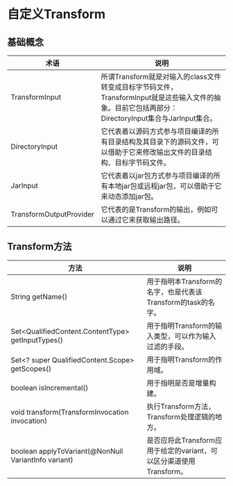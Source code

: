 # 自定义Transform

## 基础概念

术语|说明
---|---
TransformInput|所谓Transform就是对输入的class文件转变成目标字节码文件，TransformInput就是这些输入文件的抽象。目前它包括两部分：DirectoryInput集合与JarInput集合。
DirectoryInput|它代表着以源码方式参与项目编译的所有目录结构及其目录下的源码文件，可以借助于它来修改输出文件的目录结构、目标字节码文件。
JarInput|它代表着以jar包方式参与项目编译的所有本地jar包或远程jar包，可以借助于它来动态添加jar包。
TransformOutputProvider|它代表的是Transform的输出，例如可以通过它来获取输出路径。

## Transform方法

方法|说明
---|---
String getName()|用于指明本Transform的名字，也是代表该Transform的task的名字。
Set<QualifiedContent.ContentType> getInputTypes()|用于指明Transform的输入类型，可以作为输入过滤的手段。
Set<? super QualifiedContent.Scope> getScopes()|用于指明Transform的作用域。
boolean isIncremental()|用于指明是否是增量构建。
void transform(TransformInvocation invocation)|执行Transform方法，Transform处理逻辑的地方。
boolean applyToVariant(@NonNull VariantInfo variant)|是否应将此Transform应用于给定的variant，可以区分渠道使用Transform。